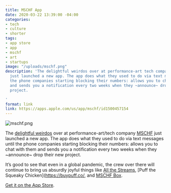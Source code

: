 ```yaml
---
title: MSCHF App
date: 2020-03-22 13:39:00 -04:00
categories:
- tech
- culture
- shorter
tags:
- app store
- app
- mschf
- art
- startups
image: "/uploads/mschf.png"
description: 'The delightful weirdos over at performance-art tech company [MSCHF](https://mschf.xyz)
  just launched a new app. The app does what they used to do via text messages until
  the phone companies starting blocking their numbers: allows you to chat with them
  and sends you a notification every two weeks when they ~announce~ drop their new
  project.

'
format: link
link: https://apps.apple.com/us/app/mschf/id1500457154
---
```


![mschf.png](/uploads/mschf.png)

The [delightful weirdos](https://www.nytimes.com/2020/01/30/style/millennial-entrepreneur-startups.html) over at performance-art/tech company [MSCHF](https://mschf.xyz) just launched a new app. The app does what they used to do via text messages until the phone companies starting blocking their numbers: allows you to chat with them and sends you a notification every two weeks when they ~announce~ drop their new project.

It’s good to see that even in a global pandemic, the crew over there will continue to bring us absurdly joyful things like [All the Streams](https://allthestreams.fm), [Puff the Squeaky Chicken](https://buypuff.co/, and [MSCHF Box](https://mschfbox.com/).

[Get it on the App Store](https://apps.apple.com/us/app/mschf/id1500457154).